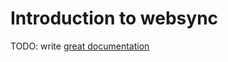 # Introduction to websync

TODO: write [great documentation](http://jacobian.org/writing/great-documentation/what-to-write/)
